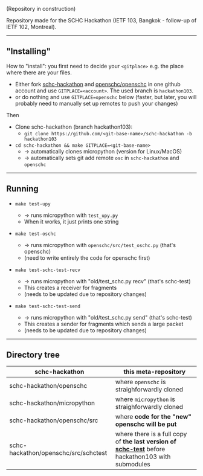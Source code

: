 (Repository in construction)

Repository made for the SCHC Hackathon (IETF 103, Bangkok - follow-up of IETF 102, Montreal).

---

## "Installing"

How to "install": you first need to decide your `<gitplace>` e.g. the place where there are your files.
* Either fork [schc-hackathon](https://github.com/openschc/schc-hackathon) and [openschc/openschc](https://github.com/openschc/openschc) in one github account and use `GITPLACE=<account>`. The used branch is `hackathon103`.
* or do nothing and use `GITPLACE=openschc` below (faster, but later, you will probably need to manually set up remotes to push your changes)

Then

* Clone schc-hackathon (branch hackathon103):
  * `git clone https://github.com/<git-base-name>/schc-hackathon -b hackathon103`
* `cd schc-hackathon && make GITPLACE=<git-base-name>`
  * -> automatically clones micropython (version for Linux/MacOS)
  * -> automatically sets git add remote `osc` in `schc-hackathon` and `openschc`


----

## Running

* `make test-upy`
  * -> runs micropython with `test_upy.py`
  * When it works, it just prints one string

* `make test-oschc`
  * -> runs micropython with `openschc/src/test_oschc.py` (that's openschc)
  * (need to write entirely the code for openschc first)

* `make test-schc-test-recv`
  * -> runs micropython with "old/test_schc.py recv" (that's schc-test)
  * This creates a receiver for fragments
  * (needs to be updated due to repository changes)

* `make test-schc-test-send`
  * -> runs micropython with "old/test_schc.py send" (that's schc-test)
  * This creates a sender for fragments which sends a large packet
  * (needs to be updated due to repository changes)

----

## Directory tree

|schc-hackathon | this meta-repository|
|-|-|
|schc-hackathon/openschc | where `openschc` is straighforwardly cloned |
|schc-hackathon/micropython | where `micropython` is straighforwardly cloned |
|schc-hackathon/openschc/src | where **code for the "new" openschc will be put** |
|schc-hackathon/openschc/src/schctest | where there is a full copy of **the last version of [schc-test](https://github.com/tanupoo/schc-test)** before hackathon103 with submodules |

